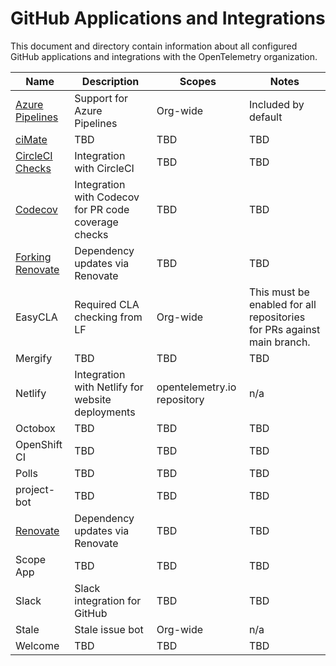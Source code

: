 # GitHub Applications and Integrations

This document and directory contain information about all configured GitHub
applications and integrations with the OpenTelemetry organization.

| Name             | Description                                          | Scopes                      | Notes                                                                  |
|------------------|------------------------------------------------------|-----------------------------|------------------------------------------------------------------------|
| [Azure Pipelines](https://github.com/apps/azure-pipelines)  | Support for Azure Pipelines                          | Org-wide                    | Included by default                                                    |
| [ciMate](https://github.com/apps/cimate)           | TBD                                                  | TBD                         | TBD                                                                    |
| [CircleCI Checks](https://github.com/apps/circleci-checks)  | Integration with CircleCI                            | TBD                         | TBD                                                                    |
| [Codecov](https://github.com/apps/codecov)          | Integration with Codecov for PR code coverage checks | TBD                         | TBD                                                                    |
| [Forking Renovate](https://github.com/apps/forking-renovate) | Dependency updates via Renovate                       | TBD                         | TBD                                                                    |
| EasyCLA          | Required CLA checking from LF                        | Org-wide                    | This must be enabled for all repositories for PRs against main branch. |
| Mergify          | TBD                                                  | TBD                         | TBD                                                                    |
| Netlify          | Integration with Netlify for website deployments     | opentelemetry.io repository | n/a                                                                    |
| Octobox          | TBD                                                  | TBD                         | TBD                                                                    |
| OpenShift CI     | TBD                                                  | TBD                         | TBD                                                                    |
| Polls            | TBD                                                  | TBD                         | TBD                                                                    |
| project-bot      | TBD                                                  | TBD                         | TBD                                                                    |
| [Renovate](https://github.com/apps/renovate)         | Dependency updates via Renovate                       | TBD                         | TBD                                                                    |
| Scope App        | TBD                                                  | TBD                         | TBD                                                                    |
| Slack            | Slack integration for GitHub                         | TBD                         | TBD                                                                    |
| Stale            | Stale issue bot                                      | Org-wide                    | n/a                                                                    |
| Welcome          | TBD                                                  | TBD                         | TBD                                                                    |